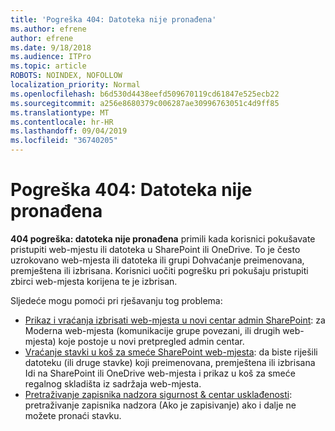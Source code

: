 ```yaml
---
title: 'Pogreška 404: Datoteka nije pronađena'
ms.author: efrene
author: efrene
ms.date: 9/18/2018
ms.audience: ITPro
ms.topic: article
ROBOTS: NOINDEX, NOFOLLOW
localization_priority: Normal
ms.openlocfilehash: b6d530d4438eefd509670119cd61847e525ecb22
ms.sourcegitcommit: a256e8680379c006287ae30996763051c4d9ff85
ms.translationtype: MT
ms.contentlocale: hr-HR
ms.lasthandoff: 09/04/2019
ms.locfileid: "36740205"
---
```

# <a name="error-404-file-not-found"></a>Pogreška 404: Datoteka nije pronađena

**404 pogreška: datoteka nije pronađena** primili kada korisnici pokušavate pristupiti web-mjestu ili datoteka u SharePoint ili OneDrive. To je često uzrokovano web-mjesta ili datoteka ili grupi Dohvaćanje preimenovana, premještena ili izbrisana.
Korisnici uočiti pogrešku pri pokušaju pristupiti zbirci web-mjesta korijena te je izbrisan.

Sljedeće mogu pomoći pri rješavanju tog problema:
- [Prikaz i vraćanja izbrisati web-mjesta u novi centar admin SharePoint](https://docs.microsoft.com/sharepoint/view-and-restore-deleted-sites-in-new-admin-center): za Moderna web-mjesta (komunikacije grupe povezani, ili drugih web-mjesta) koje postoje u novi pretpregled admin centar.
- [Vraćanje stavki u koš za smeće SharePoint web-mjesta](https://support.office.com/article/Restore-items-in-the-Recycle-Bin-of-a-SharePoint-site-6df466b6-55f2-4898-8d6e-c0dff851a0be): da biste riješili datoteku (ili druge stavke) koji preimenovana, premještena ili izbrisana Idi na SharePoint ili OneDrive web-mjesta i prikaz u koš za smeće regalnog skladišta iz sadržaja web-mjesta.
- [Pretraživanje zapisnika nadzora sigurnost &amp; centar usklađenosti](https://docs.microsoft.com/office365/securitycompliance/search-the-audit-log-in-security-and-compliance): pretraživanje zapisnika nadzora (Ako je zapisivanje) ako i dalje ne možete pronaći stavku.